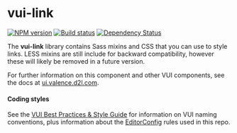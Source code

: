 # vui-link
[![NPM version][npm-image]][npm-url]
[![Build status][ci-image]][ci-url]
[![Dependency Status][dependencies-image]][dependencies-url]

The **vui-link** library contains Sass mixins and CSS that you can use to style links. LESS mixins are still include for backward compatibility, however these will likely be removed in a future version.

For further information on this component and other VUI components, see the docs at [ui.valence.d2l.com](http://ui.valence.d2l.com/).

[npm-url]: https://npmjs.org/package/vui-link
[npm-image]: https://img.shields.io/npm/v/vui-link.svg
[ci-image]: https://travis-ci.org/Brightspace/valence-ui-link.svg?branch=master
[ci-url]: https://travis-ci.org/Brightspace/valence-ui-link
[dependencies-url]: https://david-dm.org/brightspace/valence-ui-link
[dependencies-image]: https://img.shields.io/david/Brightspace/valence-ui-link.svg

#### Coding styles
See the [VUI Best Practices & Style Guide](https://github.com/Brightspace/valence-ui-docs/wiki/Best-Practices-&-Style-Guide) for information on VUI naming conventions, plus information about the [EditorConfig](http://editorconfig.org) rules used in this repo.
